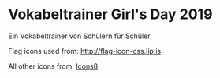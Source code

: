 # Vokabeltrainer Girl's Day 2019
Ein Vokabeltrainer von Schülern für Schüler

Flag icons used from: http://flag-icon-css.lip.is

All other icons from: <a href="https://icons8.com/icon/85/rechts">Icons8</a>
